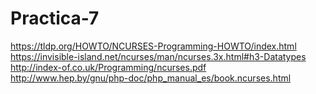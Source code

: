 # Practica-7
https://tldp.org/HOWTO/NCURSES-Programming-HOWTO/index.html
https://invisible-island.net/ncurses/man/ncurses.3x.html#h3-Datatypes 
http://index-of.co.uk/Programming/ncurses.pdf
 http://www.hep.by/gnu/php-doc/php_manual_es/book.ncurses.html
